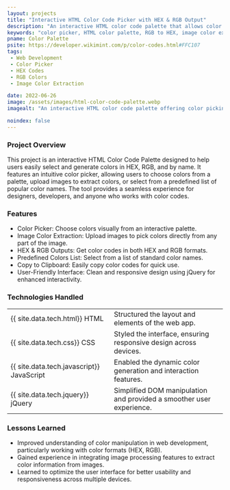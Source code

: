 ```yaml
---
layout: projects
title: "Interactive HTML Color Code Picker with HEX & RGB Output"
description: "An interactive HTML color code palette that allows color picking, image color extraction, and selection from predefined color names. Instantly generate and copy HEX and RGB color codes with an easy-to-use, responsive interface designed for web developers and designers seeking efficient color code generation tools."
keywords: "color picker, HTML color palette, RGB to HEX, image color extraction, color code generator, predefined color list, web color picker, color codes, HEX and RGB picker, jQuery color tool"
pname: Color Palette
psite: https://developer.wikimint.com/p/color-codes.html#FFC107
tags:
 - Web Development
 - Color Picker
 - HEX Codes
 - RGB Colors
 - Image Color Extraction

date: 2022-06-26
image: /assets/images/html-color-code-palette.webp
imagealt: "An interactive HTML color code palette offering color picking, image color extraction, and predefined color names. Get HEX and RGB codes instantly with a user-friendly interface."

noindex: false
---
```


 <div class="card shadow-sm mb-4" id="projectIntro">
    <div class="card-header">
        <h3 class="card-title">Project Overview</h3>
    </div>
    <!-- Project overview-->
    <div class="card-body">
        <p>This project is an interactive HTML Color Code Palette designed to help users easily select and generate colors in HEX, RGB, and by name. It features an intuitive color picker, allowing users to choose colors from a palette, upload images to extract colors, or select from a predefined list of popular color names. The tool provides a seamless experience for designers, developers, and anyone who works with color codes.</p>
    </div>
</div>
<!-- Features -->
<div class="card shadow-sm mb-4" id="projectFeatures">
    <div class="card-header">
        <h3 class="card-title">Features</h3>
    </div>
    <div class="card-body">
    <ul>
   <li>Color Picker: Choose colors visually from an interactive palette.</li>
   <li>Image Color Extraction: Upload images to pick colors directly from any part of the image.</li>
   <li>HEX & RGB Outputs: Get color codes in both HEX and RGB formats.</li>
   <li>Predefined Colors List: Select from a list of standard color names.</li>
   <li>Copy to Clipboard: Easily copy color codes for quick use.</li>
   <li>User-Friendly Interface: Clean and responsive design using jQuery for enhanced interactivity.</li>
   </ul>
    </div>
</div>

<!-- Technologies Used -->
<div class="card shadow-sm mb-4" id="techStack">
    <div class="card-header">
        <h3 class="card-title">Technologies Handled</h3>
    </div>
    <div class="card-body">
    <table>
      <tr><td>{{ site.data.tech.html}} HTML</td><td>Structured the layout and elements of the web app.</td></tr>
      <tr><td>{{ site.data.tech.css}} CSS</td><td>Styled the interface, ensuring responsive design across devices.</td></tr>
      <tr><td>{{ site.data.tech.javascript}} JavaScript</td><td>Enabled the dynamic color generation and interaction features.</td></tr>
      <tr><td>{{ site.data.tech.jquery}} jQuery</td><td>Simplified DOM manipulation and provided a smoother user experience.</td></tr>
    </table>
    </div>
</div>

<!-- Lessons Learned -->
  <div class="card shadow-sm mb-4">
      <div class="card-header">
          <h3 class="card-title">Lessons Learned</h3>
      </div>
      <div class="card-body">
<ul>
<li>Improved understanding of color manipulation in web development, particularly working with color formats (HEX, RGB).</li>
<li>Gained experience in integrating image processing features to extract color information from images.</li>
<li>Learned to optimize the user interface for better usability and responsiveness across multiple devices.</li>
</ul>
</div>
</div>

